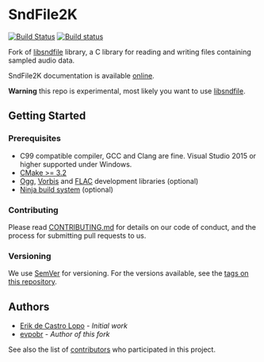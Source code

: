 # SndFile2K

[![Build Status](https://secure.travis-ci.org/evpobr/sndfile2k.svg?branch=master)](http://travis-ci.org/evpobr/sndfile2k)
[![Build status](https://ci.appveyor.com/api/projects/status/vbv4sy53ue9ftpyd/branch/master?svg=true)](https://ci.appveyor.com/project/evpobr/sndfile2k/branch/master)

Fork of [libsndfile](http://www.mega-nerd.com/libsndfile/) library, a C library for reading and writing files containing sampled audio data.

SndFile2K documentation is available [online](https://evpobr.github.io/sndfile2k).

**Warning** this repo is experimental, most likely you want to use [libsndfile](http://www.mega-nerd.com/libsndfile/).

## Getting Started

### Prerequisites
* C99 compatible compiler, GCC and Clang are fine. Visual Studio 2015 or higher supported under Windows.
* [CMake >= 3.2](https://cmake.org/)
* [Ogg](https://xiph.org/ogg/), [Vorbis](http://www.vorbis.com/) and [FLAC](https://xiph.org/flac/) development libraries (optional)
* [Ninja build system](https://ninja-build.org/) (optional)

### Contributing
Please read [CONTRIBUTING.md](CONTRIBUTING.md) for details on our code of conduct, and the process for submitting pull requests to us.

### Versioning
We use [SemVer](http://semver.org/) for versioning. For the versions available, see the [tags on this repository](https://github.com/evpobr/sndfile2k/tags/).

## Authors
* [Erik de Castro Lopo](https://github.com/erikd) - *Initial work*
* [evpobr](https://github.com/evpobr) - *Author of this fork*

See also the list of [contributors](https://github.com/evpobr/sndfile2k/contributors) who participated in this project.
